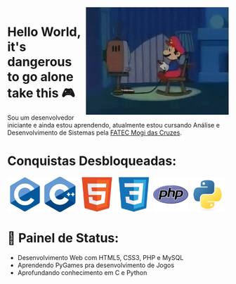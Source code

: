 <img src = "mario.gif" width = "325px" align = "right">

# Hello World, it's dangerous to go alone take this 🎮

Sou um desenvolvedor iniciante e ainda estou aprendendo, atualmente estou cursando Análise e Desenvolvimento de Sistemas pela [FATEC Mogi das Cruzes](https://www.fatecmogidascruzes.com.br/).

# Conquistas Desbloqueadas:
<img src="https://github.com/devicons/devicon/blob/master/icons/c/c-original.svg?short_path=d0841f2" height = "80px" width = "80px"><img src="https://github.com/devicons/devicon/blob/master/icons/cplusplus/cplusplus-original.svg?short_path=3f9929e" height = "80px" width = "80px">
<img src="https://github.com/devicons/devicon/blob/master/icons/html5/html5-original.svg?short_path=c2dda3a" height = "80px" width = "80px">
<img src="https://github.com/devicons/devicon/blob/master/icons/css3/css3-original.svg?short_path=ff5b6ce" height = "80px" width = "80px">
<img src="https://github.com/devicons/devicon/blob/master/icons/php/php-original.svg" height = "80px" width = "80px">
<img src="https://github.com/devicons/devicon/blob/master/icons/python/python-original.svg" height = "80px" width = "80px">

# 📖 Painel de Status:

* Desenvolvimento Web com HTML5, CSS3, PHP e MySQL<br>
* Aprendendo PyGames pra desenvolvimento de Jogos<br>
* Aprofundando conhecimento em C e Python
